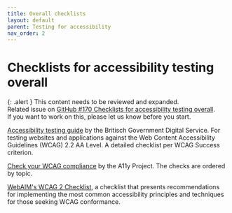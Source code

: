 ```yaml
---
title: Overall checklists
layout: default
parent: Testing for accessibility
nav_order: 2
---
```


# Checklists for accessibility testing overall

{: .alert }
This content needs to be reviewed and expanded.  
Related issue on [GitHub #170 Checklists for accessibility testing overall](https://github.com/wpaccessibility/wp-a11y-docs/issues/170).    
If you want to work on this, please let us know before you start.

[Accessibility testing guide](https://github.com/alphagov/wcag-primer/wiki) by the Britisch Government Digital Service. For testing websites and applications against the Web Content Accessibility Guidelines (WCAG) 2.2 AA Level. A detailed checklist per WCAG Success criterion.

[Check your WCAG compliance](https://www.a11yproject.com/checklist/) by the A11y Project. The checks are ordered by topic.

[WebAIM's WCAG 2 Checklist](https://webaim.org/standards/wcag/checklist), a checklist that presents recommendations for implementing the most common accessibility principles and techniques for those seeking WCAG conformance.

